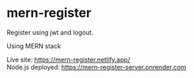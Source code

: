 # mern-register

Register using jwt and logout.<br>

Using MERN stack<br>

Live site: https://mern-register.netlify.app/<br>
Node.js deployed: https://mern-register-server.onrender.com

